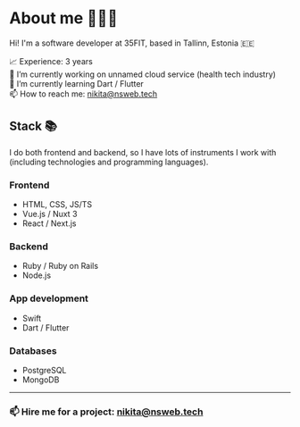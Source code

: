 # About me 👨🏼‍💻

Hi! I'm a software developer at 35FIT, based in Tallinn, Estonia 🇪🇪

📈 Experience: 3 years <br>
🔭 I’m currently working on unnamed cloud service (health tech industry) <br>
🌱 I’m currently learning Dart / Flutter <br>
📫 How to reach me: nikita@nsweb.tech <br>

## Stack 📚

I do both frontend and backend, so I have lots of instruments I work with (including technologies and programming languages). 

### Frontend

- HTML, CSS, JS/TS
- Vue.js / Nuxt 3
- React / Next.js

### Backend

- Ruby / Ruby on Rails
- Node.js

### App development

- Swift
- Dart / Flutter

### Databases

- PostgreSQL
- MongoDB

---

### 📫 Hire me for a project: nikita@nsweb.tech
